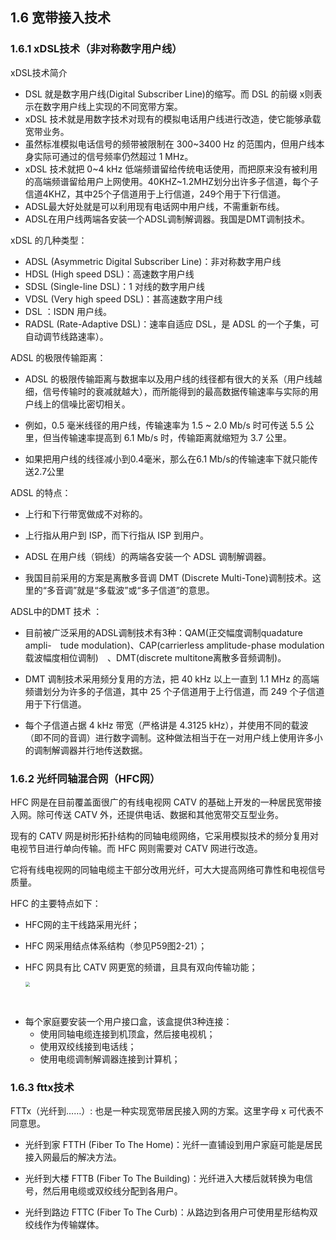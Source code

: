 ## 1.6 宽带接入技术

### 1.6.1 xDSL技术（非对称数字用户线）

xDSL技术简介

* DSL 就是数字用户线\(Digital Subscriber Line\)的缩写。而 DSL 的前缀 x则表示在数字用户线上实现的不同宽带方案。 
* xDSL 技术就是用数字技术对现有的模拟电话用户线进行改造，使它能够承载宽带业务。
* 虽然标准模拟电话信号的频带被限制在 300~3400 Hz 的范围内，但用户线本身实际可通过的信号频率仍然超过 1 MHz。
* xDSL 技术就把 0~4 kHz 低端频谱留给传统电话使用，而把原来没有被利用的高端频谱留给用户上网使用。40KHZ~1.2MHZ划分出许多子信道，每个子信道4KHZ，其中25个子信道用于上行信道，249个用于下行信道。
* ADSL最大好处就是可以利用现有电话网中用户线，不需重新布线。
* ADSL在用户线两端各安装一个ADSL调制解调器。我国是DMT调制技术。

xDSL 的几种类型：

* ADSL \(Asymmetric Digital Subscriber Line\)：非对称数字用户线
* HDSL \(High speed DSL\)：高速数字用户线
* SDSL \(Single-line DSL\)：1 对线的数字用户线
* VDSL \(Very high speed DSL\)：甚高速数字用户线
* DSL ：ISDN 用户线。
* RADSL \(Rate-Adaptive DSL\)：速率自适应 DSL，是 ADSL 的一个子集，可自动调节线路速率）。  

ADSL 的极限传输距离：

* ADSL 的极限传输距离与数据率以及用户线的线径都有很大的关系（用户线越细，信号传输时的衰减就越大），而所能得到的最高数据传输速率与实际的用户线上的信噪比密切相关。

* 例如，0.5 毫米线径的用户线，传输速率为 1.5 ~ 2.0 Mb/s 时可传送 5.5 公里，但当传输速率提高到 6.1 Mb/s 时，传输距离就缩短为 3.7 公里。

* 如果把用户线的线径减小到0.4毫米，那么在6.1 Mb/s的传输速率下就只能传送2.7公里  

ADSL 的特点：

* 上行和下行带宽做成不对称的。

* 上行指从用户到 ISP，而下行指从 ISP 到用户。

* ADSL 在用户线（铜线）的两端各安装一个 ADSL 调制解调器。

* 我国目前采用的方案是离散多音调 DMT \(Discrete Multi-Tone\)调制技术。这里的“多音调”就是“多载波”或“多子信道”的意思。  

ADSL中的DMT 技术 ：

* 目前被广泛采用的ADSL调制技术有3种：QAM\(正交幅度调制quadature ampli-　tude modulation\)、CAP\(carrierless amplitude-phase modulation载波幅度相位调制\)　、DMT\(discrete multitone离散多音频调制\)。

* DMT 调制技术采用频分复用的方法，把 40 kHz 以上一直到 1.1 MHz 的高端频谱划分为许多的子信道，其中 25 个子信道用于上行信道，而 249 个子信道用于下行信道。

* 每个子信道占据 4 kHz 带宽（严格讲是 4.3125 kHz），并使用不同的载波（即不同的音调）进行数字调制。这种做法相当于在一对用户线上使用许多小的调制解调器并行地传送数据。

### 1.6.2 光纤同轴混合网（HFC网）

HFC 网是在目前覆盖面很广的有线电视网 CATV 的基础上开发的一种居民宽带接入网。除可传送 CATV 外，还提供电话、数据和其他宽带交互型业务。

现有的 CATV 网是树形拓扑结构的同轴电缆网络，它采用模拟技术的频分复用对电视节目进行单向传输。而 HFC 网则需要对 CATV 网进行改造。

它将有线电视网的同轴电缆主干部分改用光纤，可大大提高网络可靠性和电视信号质量。

HFC 的主要特点如下：

* HFC网的主干线路采用光纤；

* HFC 网采用结点体系结构（参见P59图2-21）；

* HFC 网具有比 CATV 网更宽的频谱，且具有双向传输功能；

  <img src="/Users/gmx/Documents/workspace/note/Computer-Science/docs/Computer_Network/assets/HFC.png" style="zoom:48%;" />

​	

* 每个家庭要安装一个用户接口盒，该盒提供3种连接：
  * 使用同轴电缆连接到机顶盒，然后接电视机；
  * 使用双绞线接到电话线；
  * 使用电缆调制解调器连接到计算机；

### 1.6.3 fttx技术

FTTx（光纤到……）: 也是一种实现宽带居民接入网的方案。这里字母 x 可代表不同意思。

- 光纤到家 FTTH (Fiber To The Home)：光纤一直铺设到用户家庭可能是居民接入网最后的解决方法。

- 光纤到大楼 FTTB (Fiber To The Building)：光纤进入大楼后就转换为电信号，然后用电缆或双绞线分配到各用户。

- 光纤到路边 FTTC (Fiber To The Curb)：从路边到各用户可使用星形结构双绞线作为传输媒体。